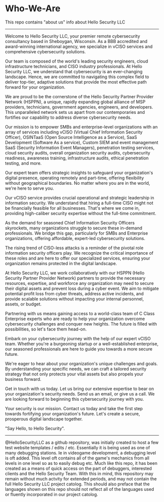 # Who-We-Are
This repo contains "about us" info about Hello Security LLC

_____________________________________________________________________________________________________________________________________________________________________________________________________________________

Welcome to Hello Security LLC, your premier remote cybersecurity consultancy based in Sheboygan, Wisconsin. As a BBB accredited and award-winning international agency, we specialize in vCISO services and comprehensive cybersecurity solutions.

Our team is composed of the world's leading security engineers, cloud infrastructure technicians, and CISO industry professionals. At Hello Security LLC, we understand that cybersecurity is an ever-changing landscape. Hence, we are committed to navigating this complex field to deliver top-tier, adaptive solutions that provide the most effective path forward for your organization.

We are proud to be the cornerstone of the Hello Security Partner Provider Network (HSPPN), a unique, rapidly expanding global alliance of MSP providers, technicians, government agencies, engineers, and developers. This unparalleled network sets us apart from our contemporaries and fortifies our capability to address diverse cybersecurity needs.

Our mission is to empower SMBs and enterprise-level organizations with an array of services including vCISO (Virtual Chief Information Security Officer), OSINTaaS (Open Source Intelligence as a Service), SaaS Development (Software As a service), Custom SIEM and event management SaaS (Security Information Event Managers), penetration testing services, cloud security audits, overall organization security audits, cybersecurity readiness, awareness training, infrastructure audits, ethical penetration testing, and more.

Our expert team offers strategic insights to safeguard your organization's digital presence, operating remotely and part-time, offering flexibility without geographical boundaries. No matter where you are in the world, we're here to serve you.

Our vCISO service provides crucial operational and strategic leadership in information security. We understand that hiring a full-time CISO might not be financially feasible for all businesses. That's where we come in, providing high-caliber security expertise without the full-time commitment.

As the demand for seasoned Chief Information Security Officers skyrockets, many organizations struggle to secure these in-demand professionals. We bridge this gap, particularly for SMBs and Enterprise organizations, offering affordable, expert-led cybersecurity solutions.

The rising trend of CISO-less attacks is a reminder of the pivotal role information security officers play. We recognize the critical importance of these roles and are here to offer our specialized services, ensuring your organization remains protected in the digital landscape.

At Hello Security LLC, we work collaboratively with our HSPPN (Hello Security Partner Provider Network) partners to provide the necessary resources, expertise, and workforce any organization may need to secure their digital assets and prevent loss during a cyber event. We aim to mitigate potential profit loss from cyber threats, address active incidents, and provide scalable solutions without impacting your internal personnel, assets, or budget.

Partnering with us means gaining access to a world-class team of C Class Enterprise experts who are ready to help your organization overcome cybersecurity challenges and conquer new heights. The future is filled with possibilities, so let's face them head-on.

Embark on your cybersecurity journey with the help of our expert vCISO team. Whether you're a burgeoning startup or a well-established enterprise, our seasoned professionals are here to guide you towards a more secure future.

We're eager to hear about your organization's unique challenges and goals. By understanding your specific needs, we can craft a tailored security strategy that not only protects your vital assets but also propels your business forward.

Get in touch with us today. Let us bring our extensive expertise to bear on your organization's security needs. Send us an email, or give us a call. We are looking forward to beginning this cybersecurity journey with you.

Your security is our mission. Contact us today and take the first step towards fortifying your organization's future. Let's create a secure, prosperous digital landscape together.

"Say Hello, to Hello Security".

_____________________________________________________________________________________________________________________________________________________________________________________________________________________

@HelloSecurityLLC as a github repository, was initially created to host a few test website templates / edits / etc. Essentially it is being used as one of many debugging stations. Ie in videogame development, a debugging level is oft added. This level oft contains all of the game's mechanics from all levels in one level so as to easily debug etc. Much like this repo, it has been created as a means of quick access on the part of debuggers, interested clients and the Hello Security Team. With this in mind, this repository may remain without much actvity for extended periods, and may not contain the full Hello Security LLC project catolog. This should also preface that the languages shown on this repo should not reflect all of the languages used or fluently incorporated in our project catolog.

